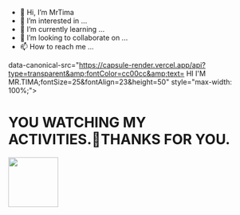 - 👋 Hi, I’m MrTima
- 👀 I’m interested in ...
- 🌱 I’m currently learning ...
- 💞️ I’m looking to collaborate on ...
- 📫 How to reach me ...

<!---
MrTima01/MrTima01 is a ✨ special ✨ repository because its `README.md` (this file) appears on your GitHub profile.
You can click the Preview link to take a look at your changes.
--->

 data-canonical-src="https://capsule-render.vercel.app/api?type=transparent&amp;fontColor=cc00cc&amp;text= HI I'M MR.TIMA;fontSize=25&amp;fontAlign=23&amp;height=50" style="max-width: 100%;">
   
   
   # YOU WATCHING MY ACTIVITIES.🔗THANKS FOR YOU.

<img src="https://c.tenor.com/-169fSymeTgAAAAi/anime-girl.gif" width="100">
